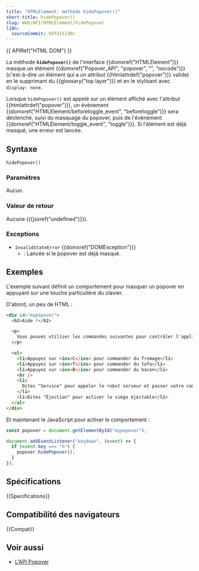 ```yaml
---
title: "HTMLElement: méthode hidePopover()"
short-title: hidePopover()
slug: Web/API/HTMLElement/hidePopover
l10n:
  sourceCommit: 0df415130c
---
```


{{ APIRef("HTML DOM") }}

La méthode **`hidePopover()`** de l'interface {{domxref("HTMLElement")}} masque un élément {{domxref("Popover_API", "popover", "", "nocode")}} (c'est-à-dire un élément qui a un attribut {{htmlattrdef("popover")}} valide) en le supprimant du {{glossary("top layer")}} et en le stylisant avec `display: none`.

Lorsque `hidePopover()` est appelé sur un élément affiché avec l'attribut {{htmlattrdef("popover")}}, un évènement {{domxref("HTMLElement/beforetoggle_event", "beforetoggle")}} sera déclenché, suivi du masquage du popover, puis de l'évènement {{domxref("HTMLElement/toggle_event", "toggle")}}. Si l'élément est déjà masqué, une erreur est lancée.

## Syntaxe

```js-nolint
hidePopover()
```

### Paramètres

Aucun.

### Valeur de retour

Aucune ({{jsxref("undefined")}}).

### Exceptions

- `InvalidStateError` {{domxref("DOMException")}}
  - : Lancée si le popover est déjà masqué.

## Exemples

L'exemple suivant définit un comportement pour masquer un popover en appuyant sur une touche particulière du clavier.

D'abord, un peu de HTML :

```html
<div id="mypopover">
  <h2>Aide !</h2>

  <p>
    Vous pouvez utiliser les commandes suivantes pour contrôler l'application
  </p>

  <ul>
    <li>Appuyez sur <ins>C</ins> pour commander du fromage</li>
    <li>Appuyez sur <ins>T</ins> pour commander du tofu</li>
    <li>Appuyez sur <ins>B</ins> pour commander du bacon</li>
    <hr />
    <li>
      Dites "Service" pour appeler le robot serveur et passer votre commande
    </li>
    <li>Dites "Éjection" pour activer le siège éjectable</li>
  </ul>
</div>
```

Et maintenant le JavaScript pour activer le comportement :

```js
const popover = document.getElementById("mypopover");

document.addEventListener("keydown", (event) => {
  if (event.key === "h") {
    popover.hidePopover();
  }
});
```

## Spécifications

{{Specifications}}

## Compatibilité des navigateurs

{{Compat}}

## Voir aussi

- [L'API Popover](/fr/docs/Web/API/Popover_API)
